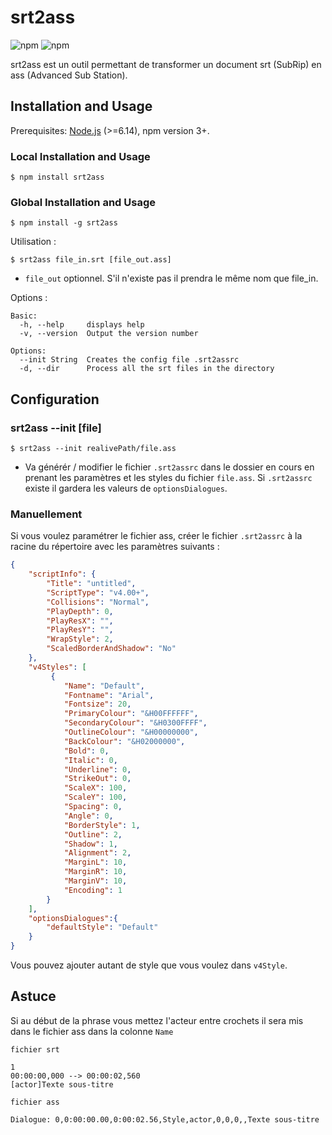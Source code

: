 # srt2ass

![npm](https://img.shields.io/npm/v/srt2ass)
![npm](https://img.shields.io/npm/dt/srt2ass)

srt2ass est un outil permettant de transformer un document srt (SubRip) en ass (Advanced Sub Station).

## Installation and Usage

Prerequisites: [Node.js](https://nodejs.org/en/) (>=6.14), npm version 3+.

### Local Installation and Usage

```
$ npm install srt2ass
```

### Global Installation and Usage

```
$ npm install -g srt2ass
```

Utilisation :

```
$ srt2ass file_in.srt [file_out.ass]
```

- `file_out` optionnel. S'il n'existe pas il prendra le même nom que file_in.

Options :

```
Basic:
  -h, --help     displays help
  -v, --version  Output the version number

Options:
  --init String  Creates the config file .srt2assrc
  -d, --dir      Process all the srt files in the directory
```

## Configuration

### srt2ass --init [file]

```
$ srt2ass --init realivePath/file.ass
```

- Va générér / modifier le fichier `.srt2assrc` dans le dossier en cours en prenant les paramètres et les styles du fichier `file.ass`. Si `.srt2assrc` existe il gardera les valeurs de `optionsDialogues`.


### Manuellement

Si vous voulez paramétrer le fichier ass, créer le fichier `.srt2assrc` à la racine du répertoire avec les paramètres suivants :

```json
{
    "scriptInfo": {
        "Title": "untitled",
        "ScriptType": "v4.00+",
        "Collisions": "Normal",
        "PlayDepth": 0,
        "PlayResX": "",
        "PlayResY": "",
        "WrapStyle": 2,
        "ScaledBorderAndShadow": "No"
    },
    "v4Styles": [
         {
            "Name": "Default",
            "Fontname": "Arial",
            "Fontsize": 20,
            "PrimaryColour": "&H00FFFFFF",
            "SecondaryColour": "&H0300FFFF",
            "OutlineColour": "&H00000000",
            "BackColour": "&H02000000",
            "Bold": 0,
            "Italic": 0,
            "Underline": 0,
            "StrikeOut": 0,
            "ScaleX": 100,
            "ScaleY": 100,
            "Spacing": 0,
            "Angle": 0,
            "BorderStyle": 1,
            "Outline": 2,
            "Shadow": 1,
            "Alignment": 2,
            "MarginL": 10,
            "MarginR": 10,
            "MarginV": 10,
            "Encoding": 1
        }
    ],
    "optionsDialogues":{
        "defaultStyle": "Default"
    }
}
```

Vous pouvez ajouter autant de style que vous voulez dans `v4Style`.

## Astuce

Si au début de la phrase vous mettez l'acteur entre crochets il sera mis dans le fichier ass dans la colonne `Name`  

```
fichier srt

1
00:00:00,000 --> 00:00:02,560
[actor]Texte sous-titre
```

```
fichier ass

Dialogue: 0,0:00:00.00,0:00:02.56,Style,actor,0,0,0,,Texte sous-titre
```